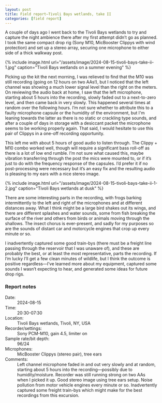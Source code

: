 ```yaml
---
layout: post
title: Field report—Tivoli Bays wetlands, take II
categories: [field report]
---
```


A couple of days ago I went back to the Tivoli Bays wetlands to try and capture the night ambience there after my first attempt didn’t go as planned. <!--more-->I took the same compact drop rig (Sony M10, MicBooster Clippys with wind protection) and set up a stereo array, securing one microphone to either side of a thick walkway post.

{% include image.html url="/assets/image/2024-08-15-tivoli-bays-take-ii-1.jpg" caption="Tivoli Bays wetlands on a summer evening" %}

Picking up the kit the next morning, I was relieved to find that the M10 was still recording (going on 12 hours on two AAs!), but I noticed that the left channel was showing a much lower signal level than the right on the meters. On reviewing the audio back at home, I saw that the left microphone, starting about 5 hours into the recording, slowly faded out to a next-to-zero level, and then came back in very slowly. This happened several times at random over the following hours. I’m not sure whether to attribute this to a faulty microphone capsule or the humidity of the environment, but I'm leaning towards the latter as there is no static or crackling type sounds, and after a couple of days in storage with a desiccant packet the microphone seems to be working properly again. That said, I would hesitate to use this pair of Clippys in a one-off recording opportunity.

This left me with about 5 hours of good audio to listen through. The Clippy + M10 combo worked well, though will require a significant bass roll-off as there is a lot of low end rumble. I’m not sure what caused this, maybe vibration transferring through the post the mics were mounted to, or if it’s just to do with the frequency response of the capsules. I’d prefer it if no post-processing were necessary but it’s an easy fix and the resulting audio is pleasing to my ears with a nice stereo image.

{% include image.html url="/assets/image/2024-08-15-tivoli-bays-take-ii-1-2.jpg" caption="Tivoli Bays wetlands at dusk" %}

There are some interesting parts in the recording, with frogs barking intermittently to the left and right of the microphones and at different distances away. What I think might be a large bird shakes out its wings, and there are different splashes and water sounds, some from fish breaking the surface of the river and others from birds or animals moving through the shallows. The insect chorus is ever-present, and sadly for my purposes so are the sounds of distant car and motorcycle engines that crop up every minute or so. 

I inadvertently captured some good train-bys (there must be a freight line passing through the reservoir that I was unaware of), and these are probably the best, or at least the most representative, parts the recording. If I’m lucky I’ll get a few clean minutes of wildlife, but I think the outcome is positive regardless—I’ve learned more about my equipment, captured some sounds I wasn’t expecting to hear, and generated some ideas for future drop rigs.

<div id="report_notes" class="report-notes-container">
	<div class="report-notes">
		<h3>Report notes</h3>
		<dl>
			<dt>Date:</dt> 
				<dd>2024-08-15</dd>
			<dt>Time:</dt> 
				<dd>20:30-07:30</dd>
			<dt>Location:</dt> 
				<dd>Tivoli Bays wetlands, Tivoli, NY, USA</dd>
			<dt>Recorder/settings:</dt> 
				<dd>Sony PCM-M10, gain 4.5, limiter on</dd>
			<dt>Sample rate/bit depth:</dt> 
				<dd>96/24</dd>
			<dt>Microphones:</dt> 
				<dd>MicBooster Clippys (stereo pair), tree ears</dd>
			<dt class="details">Comments:</dt> 
				<dd>Left channel microphone faded in and out very slowly and at random, starting about 5 hours into the recording—possibly due to humidity/moisture. Recorder was still running strong on two AAs when I picked it up. Good stereo image using tree ears setup. Noise pollution from motor vehicle engines every minute or so. Inadvertently captured some freight train-bys which might make for the best recordings from this excursion.</dd>
		</dl>
	</div>
</div>
